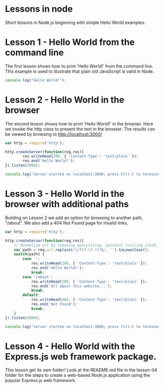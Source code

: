 # Lessons in node
Short lessons in Node.js beginning with simple Hello World examples.

# Lesson 1 - Hello World from the command line
The first lesson shows how to print 'Hello World!' from the command line. 
This example is used to illustrate that plain old JavaScript is valid in Node.

```javascript
console.log("Hello World!");
```

# Lesson 2 - Hello World in the browser
The second lesson shows how to print 'Hello World!' in the browser. 
Here we invoke the http class to present the text in the browser.
The results can be viewed by browsing to [http://localhost:3000/](http://localhost:3000/)

```javascript
var http = require('http');

http.createServer(function(req,res){
        res.writeHead(200, { 'Content-Type': 'text/plain' });
        res.end('Hello World!');
}).listen(3000);

console.log('Server started on localhost:3000; press Ctrl-C to terminate....');
```

# Lesson 3 - Hello World in the browser with additional paths
Building on Lesson 2 we add an option for browsing to another path, "/about".
We also add a 404 Not Found page for invalid links.
```javascript
var http = require('http');

http.createServer(function(req,res){
	// Normalize url by removing querystring, optional trailing slash, and making it lowercase.
	var path = req.url.replace(/\/?(?:\?.*)?$/, '').toLowerCase();
	switch(path) {
		case '':
			res.writeHead(200, { 'Content-Type': 'text/plain' });
			res.end('Hello World!');
			break;
		case '/about':
			res.writeHead(200, { 'Content-Type': 'text/plain' });
			res.end('All about this website...');
			break;
		default:
			res.writeHead(404, { 'Content-Type': 'text/plain' });
			res.end('Not Found');
			break;
	}
}).listen(3000);

console.log('Server started on localhost:3000; press Ctrl-C to terminate....');
```


# Lesson 4 - Hello World with the Express.js web framework package.

This lesson get its own folder! Look at the README.md file in the lesson-04 folder for the steps to create a web-based Node.js application using the popular Express.js web framework.


